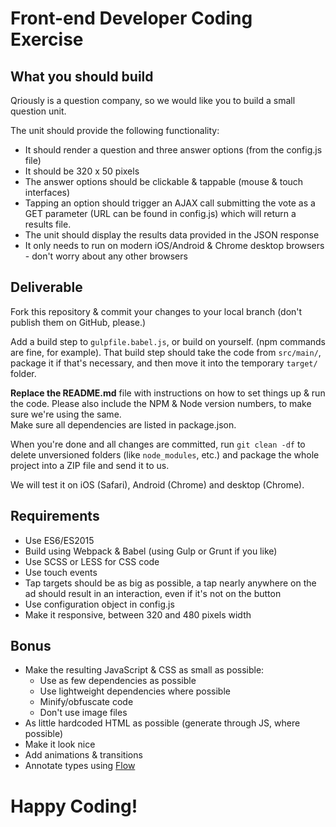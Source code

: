 # Front-end Developer Coding Exercise


## What you should build

Qriously is a question company, so we would like you to build a small question unit.

The unit should provide the following functionality:

- It should render a question and three answer options (from the config.js file)
- It should be 320 x 50 pixels
- The answer options should be clickable & tappable (mouse & touch interfaces)
- Tapping an option should trigger an AJAX call submitting the vote as a GET parameter (URL can be found in config.js)
  which will return a results file.
- The unit should display the results data provided in the JSON response
- It only needs to run on modern iOS/Android & Chrome desktop browsers - don't worry about any other browsers


## Deliverable

Fork this repository & commit your changes to your local branch (don't publish them on GitHub, please.)

Add a build step to `gulpfile.babel.js`, or build on yourself. (npm commands are fine, for example). That build step
should take the code from `src/main/`, package it if that's necessary, and then move it into the temporary `target/`
folder.

**Replace the README.md** file with instructions on how to set things up & run the code. Please also include the NPM &
Node version numbers, to make sure we're using the same.\
Make sure all dependencies are listed in package.json.

When you're done and all changes are committed, run `git clean -df` to delete unversioned folders (like `node_modules`,
etc.) and package the whole project into a ZIP file and send it to us.

We will test it on iOS (Safari), Android (Chrome) and desktop (Chrome).


## Requirements

- Use ES6/ES2015
- Build using Webpack & Babel (using Gulp or Grunt if you like)
- Use SCSS or LESS for CSS code
- Use touch events
- Tap targets should be as big as possible, a tap nearly anywhere on the ad should result in an interaction, even if
  it's not on the button
- Use configuration object in config.js
- Make it responsive, between 320 and 480 pixels width


## Bonus

- Make the resulting JavaScript & CSS as small as possible:
  - Use as few dependencies as possible
  - Use lightweight dependencies where possible
  - Minify/obfuscate code
  - Don't use image files
- As little hardcoded HTML as possible (generate through JS, where possible)
- Make it look nice
- Add animations & transitions
- Annotate types using [Flow](https://flow.org/)


# Happy Coding!

